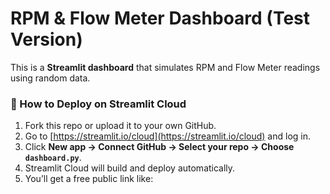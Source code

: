 # RPM & Flow Meter Dashboard (Test Version)

This is a **Streamlit dashboard** that simulates RPM and Flow Meter readings using random data.

### 🚀 How to Deploy on Streamlit Cloud
1. Fork this repo or upload it to your own GitHub.
2. Go to [https://streamlit.io/cloud](https://streamlit.io/cloud) and log in.
3. Click **New app → Connect GitHub → Select your repo → Choose `dashboard.py`**.
4. Streamlit Cloud will build and deploy automatically.
5. You’ll get a free public link like:
